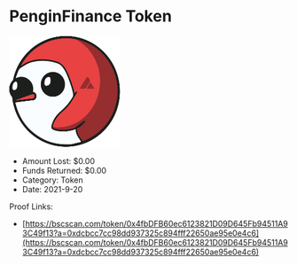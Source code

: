# PenginFinance Token
![PenginFinance Token](/rektimages/PenginFinance-Token.png)
- Amount Lost: $0.00
- Funds Returned: $0.00
- Category: Token
- Date: 2021-9-20



Proof Links:
- [https://bscscan.com/token/0x4fbDFB60ec6123821D09D645Fb94511A93C49f13?a=0xdcbcc7cc98dd937325c894fff22650ae95e0e4c6](https://bscscan.com/token/0x4fbDFB60ec6123821D09D645Fb94511A93C49f13?a=0xdcbcc7cc98dd937325c894fff22650ae95e0e4c6)


